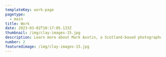 ```yaml
---
templateKey: work-page
pagetype:
  - main
title: Work
date: 2023-03-02T10:17:05.133Z
thumbnail: /img/clay-images-15.jpg
description: Learn more about Mark Austin, a Scotland-based photographer capturing candid moments, warm stories, and honest emotions through portrait, landscape, and documentary photography.
number: 2
featuredimage: /img/clay-images-15.jpg
---
```



